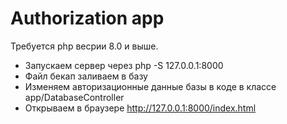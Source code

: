 # Authorization app

Требуется php весрии 8.0 и выше.

- Запускаем сервер через php -S 127.0.0.1:8000
- Файл бекап заливаем в базу
- Изменяем авторизационные данные базы в коде в классе app/DatabaseController
- Открываем в браузере http://127.0.0.1:8000/index.html
